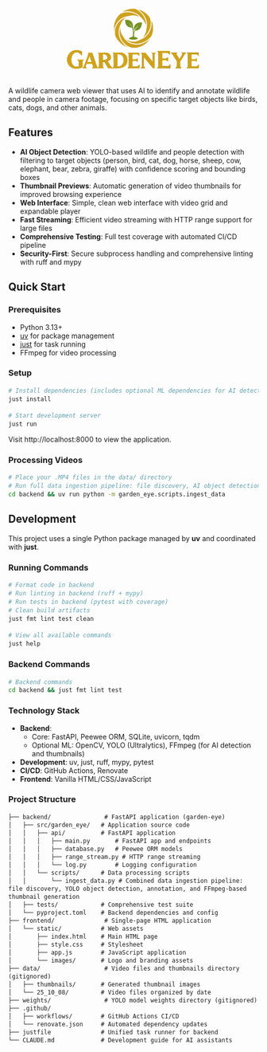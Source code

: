 
<div align="center">
  <img src="frontend/static/images/logo.png" alt="GardenEye Logo" width="80" />
  <br/>
  <img src="frontend/static/images/wordmark.png" alt="GardenEye" height="40" />
</div>

<br/>

A wildlife camera web viewer that uses AI to identify and annotate wildlife and people in camera footage, focusing on specific target objects like birds, cats, dogs, and other animals.

## Features

- **AI Object Detection**: YOLO-based wildlife and people detection with filtering to target objects (person, bird, cat, dog, horse, sheep, cow, elephant, bear, zebra, giraffe) with confidence scoring and bounding boxes
- **Thumbnail Previews**: Automatic generation of video thumbnails for improved browsing experience
- **Web Interface**: Simple, clean web interface with video grid and expandable player
- **Fast Streaming**: Efficient video streaming with HTTP range support for large files
- **Comprehensive Testing**: Full test coverage with automated CI/CD pipeline
- **Security-First**: Secure subprocess handling and comprehensive linting with ruff and mypy

## Quick Start

### Prerequisites
- Python 3.13+
- [uv](https://github.com/astral-sh/uv) for package management
- [just](https://github.com/casey/just) for task running
- FFmpeg for video processing

### Setup
```bash
# Install dependencies (includes optional ML dependencies for AI detection)
just install

# Start development server
just run
```

Visit http://localhost:8000 to view the application.

### Processing Videos
```bash
# Place your .MP4 files in the data/ directory
# Run full data ingestion pipeline: file discovery, AI object detection, and thumbnail generation (requires ML dependencies)
cd backend && uv run python -m garden_eye.scripts.ingest_data
```

## Development

This project uses a single Python package managed by **uv** and coordinated with **just**.

### Running Commands
```bash
# Format code in backend
# Run linting in backend (ruff + mypy)
# Run tests in backend (pytest with coverage)
# Clean build artifacts
just fmt lint test clean

# View all available commands
just help
```

### Backend Commands
```bash
# Backend commands
cd backend && just fmt lint test
```

### Technology Stack
- **Backend**: 
  - Core: FastAPI, Peewee ORM, SQLite, uvicorn, tqdm
  - Optional ML: OpenCV, YOLO (Ultralytics), FFmpeg (for AI detection and thumbnails)
- **Development**: uv, just, ruff, mypy, pytest
- **CI/CD**: GitHub Actions, Renovate
- **Frontend**: Vanilla HTML/CSS/JavaScript

### Project Structure
```
├── backend/               # FastAPI application (garden-eye)
│   ├── src/garden_eye/   # Application source code
│   │   ├── api/          # FastAPI application
│   │   │   ├── main.py       # FastAPI app and endpoints
│   │   │   ├── database.py   # Peewee ORM models
│   │   │   ├── range_stream.py # HTTP range streaming
│   │   │   └── log.py        # Logging configuration
│   │   └── scripts/      # Data processing scripts
│   │       └── ingest_data.py # Combined data ingestion pipeline: file discovery, YOLO object detection, annotation, and FFmpeg-based thumbnail generation
│   ├── tests/            # Comprehensive test suite
│   └── pyproject.toml    # Backend dependencies and config
├── frontend/              # Single-page HTML application
│   └── static/           # Web assets
│       ├── index.html    # Main HTML page
│       ├── style.css     # Stylesheet
│       ├── app.js        # JavaScript application
│       └── images/       # Logo and branding assets
├── data/                  # Video files and thumbnails directory (gitignored)
│   ├── thumbnails/       # Generated thumbnail images
│   └── 25_10_08/         # Video files organized by date
├── weights/               # YOLO model weights directory (gitignored)
├── .github/
│   ├── workflows/        # GitHub Actions CI/CD
│   └── renovate.json     # Automated dependency updates
├── justfile              # Unified task runner for backend
└── CLAUDE.md             # Development guide for AI assistants
```
